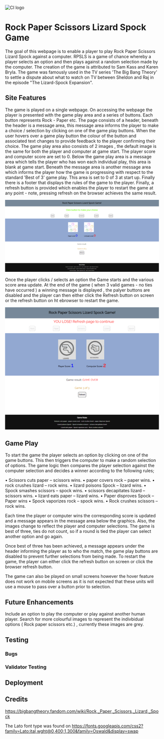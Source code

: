 ![CI logo](https://codeinstitute.s3.amazonaws.com/fullstack/ci_logo_small.png)

# Rock Paper Scissors Lizard Spock Game
The goal of this webpage is to enable a player to play Rock Paper Scissors Lizard Spock against a computer. RPSLS is a game of chance whereby a player selects an option and then plays against a random selection made by the computer. The creation of the game is attributed to Sam Kass and Karen Bryla. The game was famously used in the TV series 'The Big Bang Theory' to settle a dispute about what to watch on TV between Sheldon and Raj in the episode "The Lizard-Spock Expansion". 

## Site Features
The game is played on a single webpage. On accessing the webpage the player is presented with the game play area and a series of buttons. Each button represents Rock - Paper etc. The page consists of a header, beneath the header is a message area, this message area informs the player to make a choice / selection by clicking on one of the game play buttons. When the user hovers over a game play button the colour of the button and associated text changes to provide feedback to the player confirming their choice. The game play area also consists of 2 images , the default image is the same for both the player and computer at game start. The player score and computer score are set to 0. Below the game play area is a message area which tells the player who has won each individual play, this area is blank at game start. Beneath the message area is another message area which informs the player how the game is progressing with respect to the standard 'Best of 3' game play. This area is set to 0 of 3 at start up. Finally there is a footer that displays the rules of the game to the player. Finally, a refresh button is provided which enables the player to restart the game at any point - note, pressing refresh on the browser achieves the same result. 

![](/assets/images/homePage.PNG)

Once the player clicks / selects an option the Game starts and the various score area update. At the end of the game ( when 3 valid games - no ties have occurred  ) a winning message is displayed , the palyer buttons are disabled and the player can then either click the Refresh button on screen or the refresh button on ht ebrowser to restart the game.

![](assets/images/gameover.PNG)

## Game Play 
To start the game the player selects an option by clicking on one of the game buttons. This then triggers the computer to make a random selection of options. The game logic then compares the player selection against the computer selection and decides a winner according to the following rules;

•	Scissors cuts paper –  scissors wins.
•	paper covers rock – paper wins.
•	rock crushes lizard – rock wins.
•	lizard poisons Spock – lizard wins.
•	Spock smashes scissors – spock wins.
•	scissors decapitates lizard – scissors wins. 
•	lizard eats paper – lizard wins.
•	Paper disproves Spock – Paper wins
•	Spock vaporizes rock – spock wins. 
•	Rock crushes scissors – rock wins.

Each time the player or computer wins the corresponding score is updated and a message appears in the message area below the graphics. Also, the images change to reflect the player and computer selections. The game is best of three, ties do not count, so if a round is tied the player can select another option and go again. 

Once best of three has been achieved, a message appears under the header informing the player as to who the match, the game play buttons are disabled to prevent further selections from being made. To restart the game, the player can either click the refresh button on screen or click the browser refresh button. 

The game can also be played on small screens however the hover feature does not work on mobile screens as it is not expected that these units will use a mouse to pass over a button prior to selection. 

## Future Enhancements
Include an option to play the computer or play against another human player.
Search for more colourful images to represent the indivbidual options ( Rock paper scissors etc.) , currently these images are grey. 

## Testing
### Bugs
### Validator Testing
## Deployment
## Credits
https://bigbangtheory.fandom.com/wiki/Rock,_Paper,_Scissors,_Lizard,_Spock 

The Lato font type was found on https://fonts.googleapis.com/css2?family=Lato:ital,wght@0,400;1,300&family=Oswald&display=swap 